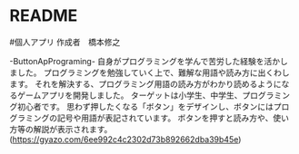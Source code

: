 # README

#個人アプリ
作成者　橋本修之

-ButtonApPrograming-
自身がプログラミングを学んで苦労した経験を活かしました。
プログラミングを勉強していく上で、難解な用語や読み方に出くわします。
それを解決する、プログラミング用語の読み方がわかり読めるようになるゲームアプリを開発しました。
ターゲットは小学生、中学生、プログラミング初心者です。
思わず押したくなる「ボタン」をデザインし、ボタンにはプログラミングの記号や用語が表記されています。
ボタンを押すと読み方や、使い方等の解説が表示されます。
(https://gyazo.com/6ee992c4c2302d73b892662dba39b45e)